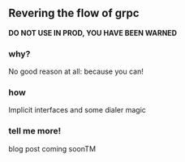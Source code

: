 ## Revering the flow of grpc
**DO NOT USE IN PROD, YOU HAVE BEEN WARNED**

### why?
No good reason at all: because you can!

### how
Implicit interfaces and some dialer magic

### tell me more!
blog post coming soonTM